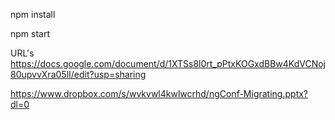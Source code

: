 npm install

npm start

URL's
https://docs.google.com/document/d/1XTSs8l0rt_pPtxKOGxdBBw4KdVCNoj80upvvXra05lI/edit?usp=sharing

https://www.dropbox.com/s/wvkvwl4kwlwcrhd/ngConf-Migrating.pptx?dl=0